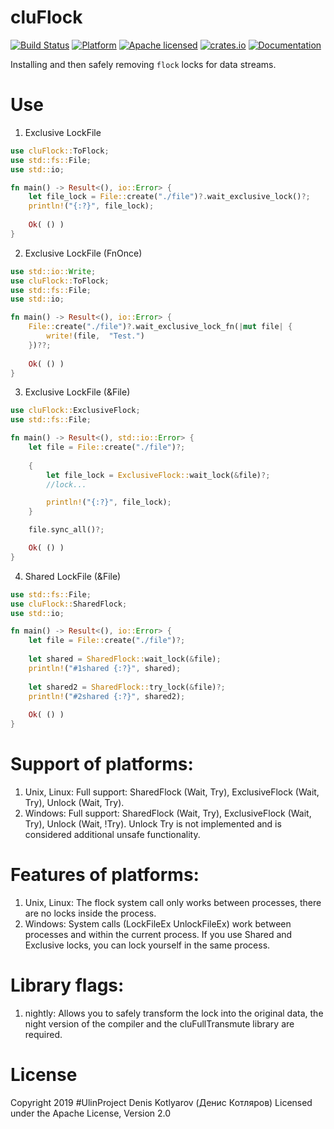 # cluFlock

[![Build Status](https://travis-ci.org/clucompany/cluFlock.svg?branch=master)](https://travis-ci.org/clucompany/cluFlock)
[![Platform](https://img.shields.io/badge/platform-unix%20|%20linux%20|%20windows-blue)](https://github.com/clucompany/cluFlock/tree/master/tests)
[![Apache licensed](https://img.shields.io/badge/license-Apache%202.0-blue.svg)](./LICENSE)
[![crates.io](http://meritbadge.herokuapp.com/cluFlock)](https://crates.io/crates/cluFlock)
[![Documentation](https://docs.rs/cluFlock/badge.svg)](https://docs.rs/cluFlock)


Installing and then safely removing `flock` locks for data streams.

# Use
1. Exclusive LockFile

```rust
use cluFlock::ToFlock;
use std::fs::File;
use std::io;

fn main() -> Result<(), io::Error> {
	let file_lock = File::create("./file")?.wait_exclusive_lock()?;
	println!("{:?}", file_lock);
	
	Ok( () )
}
```

2. Exclusive LockFile (FnOnce)

```rust
use std::io::Write;
use cluFlock::ToFlock;
use std::fs::File;
use std::io;

fn main() -> Result<(), io::Error> {
	File::create("./file")?.wait_exclusive_lock_fn(|mut file| {
		write!(file,  "Test.")
	})??;
	
	Ok( () )
}
```

3. Exclusive LockFile (&File)

```rust
use cluFlock::ExclusiveFlock;
use std::fs::File;

fn main() -> Result<(), std::io::Error> {
	let file = File::create("./file")?;
	
	{
		let file_lock = ExclusiveFlock::wait_lock(&file)?;
		//lock...

		println!("{:?}", file_lock);
	}

	file.sync_all()?;

	Ok( () )
}
```

4. Shared LockFile (&File)

```rust
use std::fs::File;
use cluFlock::SharedFlock;
use std::io;

fn main() -> Result<(), io::Error> {
	let file = File::create("./file")?;
	
	let shared = SharedFlock::wait_lock(&file);
	println!("#1shared {:?}", shared);
	
	let shared2 = SharedFlock::try_lock(&file)?;
	println!("#2shared {:?}", shared2);
	
	Ok( () )
}
```

# Support of platforms:
1. Unix, Linux: Full support: SharedFlock (Wait, Try), ExclusiveFlock (Wait, Try), Unlock (Wait, Try).
1. Windows: Full support: SharedFlock (Wait, Try), ExclusiveFlock (Wait, Try), Unlock (Wait, !Try). Unlock Try is not implemented and is considered additional unsafe functionality.

# Features of platforms:
1. Unix, Linux: The flock system call only works between processes, there are no locks inside the process.
2. Windows: System calls (LockFileEx UnlockFileEx) work between processes and within the current process. If you use Shared and Exclusive locks, you can lock yourself in the same process.

# Library flags:
1. nightly: Allows you to safely transform the lock into the original data, the night version of the compiler and the cluFullTransmute library are required.

# License

Copyright 2019 #UlinProject Denis Kotlyarov (Денис Котляров)
Licensed under the Apache License, Version 2.0
